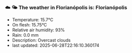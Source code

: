 ### ☁️ 🌤️  The weather in Florianópolis is: Florianópolis

- Temperature: 15.7°C
- On flesh: 15.75°C
- Relative air humidity: 93%
- Rain: 0.0 mm
- Description: Overcast clouds
- last updated: 2025-06-28T22:16:10.360174

